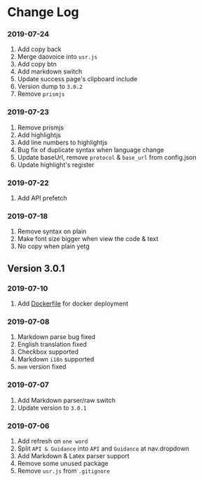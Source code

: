 # Change Log

### 2019-07-24

1. Add copy back
2. Merge daovoice into `usr.js`
3. Add copy btn
4. Add markdown switch
5. Update success page's clipboard include
6. Version dump to `3.0.2`
7. Remove `prismjs`

### 2019-07-23

1. Remove prismjs
2. Add highlightjs
3. Add line numbers to highlightjs
4. Bug fix of duplicate syntax when language change
5. Update baseUrl, remove `protocol` & `base_url` from config.json
6. Update highlight's register

### 2019-07-22

1. Add API prefetch

### 2019-07-18

1. Remove syntax on plain
2. Make font size bigger when view the code & text
3. No copy when plain yetg

## Version 3.0.1

### 2019-07-10

1. Add [Dockerfile](./Dockerfile) for docker deployment

### 2019-07-08

1. Markdown parse bug fixed
2. English translation fixed
3. Checkbox supported
4. Markdown `i18n` supported
5. `mem` version fixed

### 2019-07-07

1. Add Markdown parser/raw switch
2. Update version to `3.0.1`

### 2019-07-06

1. Add refresh on `one word`
2. Split `API & Guidance` into `API` and `Guidance` at nav.dropdown
3. Add Markdown & Latex parser support
4. Remove some unused package
5. Remove `usr.js` from `.gitignore`

